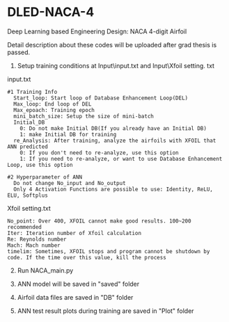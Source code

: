 # DLED-NACA-4
Deep Learning based Engineering Design: NACA 4-digit Airfoil

Detail description about these codes will be uploaded after grad thesis is passed.

1. Setup training conditions at Input\input.txt and Input\Xfoil setting. txt

  input.txt
  
    #1 Training Info
      Start_loop: Start loop of Database Enhancement Loop(DEL)
      Max_loop: End loop of DEL
      Max_epoach: Training epoch
      mini_batch_size: Setup the size of mini-batch
      Initial_DB
        0: Do not make Initial DB(If you already have an Initial DB)
        1: make Initial DB for training
      re_Analysis: After training, analyze the airfoils with XFOIL that ANN predicted
        0: If you don't need to re-analyze, use this option
        1: If you need to re-analyze, or want to use Database Enhancement Loop, use this option
      
    #2 Hyperparameter of ANN
      Do not change No_input and No_output
      Only 4 Activation Functions are possible to use: Identity, ReLU, ELU, Softplus

  Xfoil setting.txt
  
    No_point: Over 400, XFOIL cannot make good results. 100~200 recommended
    Iter: Iteration number of Xfoil calculation
    Re: Reynolds number
    Mach: Mach number
    timelim: Sometimes, XFOIL stops and program cannot be shutdown by code. If the time over this value, kill the process
    
2. Run NACA_main.py

3. ANN model will be saved in "saved" folder

4. Airfoil data files are saved in "DB" folder

5. ANN test result plots during training are saved in "Plot" folder
